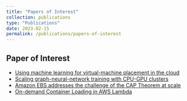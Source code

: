 ```yaml
---
title: "Papers of Interest"
collection: publications
type: "Publications"
date: 2023-02-15
permalink: /publications/papers-of-interest
---
```


## Paper of Interest

* [Using machine learning for virtual-machine placement in the cloud](https://www.amazon.science/blog/using-machine-learning-for-virtual-machine-placement-in-the-cloud)
* [Scaling graph-neural-network training with CPU-GPU clusters](https://www.amazon.science/blog/scaling-graph-neural-network-training-with-cpu-gpu-clusters)
* [Amazon EBS addresses the challenge of the CAP Theorem at scale](https://www.amazon.science/blog/amazon-ebs-addresses-the-challenge-of-the-cap-theorem-at-scale)
* [On-demand Container Loading in AWS Lambda](https://arxiv.org/pdf/2305.13162.pdf)
